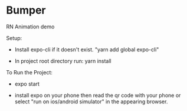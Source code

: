 # Bumper

RN Animation demo

Setup:

- Install expo-cli if it doesn't exist. "yarn add global expo-cli"

- In project root directory run: yarn install



To Run the Project:

- expo start

- install expo on your phone then read the qr code with your phone or select "run on ios/android simulator" in the appearing browser.
